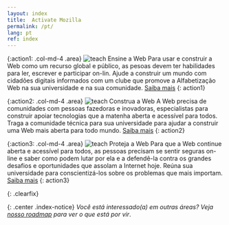 ```yaml
---
layout: index
title:  Activate Mozilla
permalink: /pt/
lang: pt
ref: index
---
```


{:action1: .col-md-4 .area}
<img src="/asserts/img/icon-teach.svg" alt="teach" class="img-circle home-img">
<span class="area-title">Ensine a Web</span>
<span class="area-text">Para usar e construir a Web como um recurso global e público, as pesoas devem ter habilidades para ler, escrever e participar on-lin. Ajude a construir um mundo com cidadões digitais informados com um clube que promove a Alfabetização Web na sua universidade e na sua comunidade.</span>
<a class="btn btn-default" href="/pt/activities/#teach-the-web" role="button">Saiba mais</a>
{: action1}

{:action2: .col-md-4 .area}
<img src="/asserts/img/icon-build.svg" alt="teach" class="img-circle home-img">
<span class="area-title">Construa a Web</span>
<span class="area-text">A Web precisa de comunidades com pessoas fazedoras e inovadoras, especialistas para construir apoiar tecnologias que a matenha aberta e acessível para todos. Traga a comunidade técnica para sua universidade para ajudar a construir uma Web mais aberta para todo mundo.</span>
<a class="btn btn-default" href="/pt/activities/#build-the-web" role="button">Saiba mais</a>
{: action2}

{:action3: .col-md-4 .area}
<img src="/asserts/img/icon-protect.svg" alt="teach" class="img-circle home-img">
<span class="area-title">Proteja a Web</span>
<span class="area-text">Para que a Web continue aberta e acessível para todos, as pessoas precisam se sentir seguras on-line e saber como podem lutar por ela e a defendê-la contra os grandes desafios e oportunidades que assolam a Internet hoje. Reúna sua universidade para conscientizá-los sobre os problemas que mais importam.</span>
<a class="btn btn-default" href="/pt/activities/#protect-the-web" role="button">Saiba mais</a>
{: action3}

{: .clearfix}
&nbsp;

{: .center .index-notice}
_Você está interessado(a) em outras áreas? Veja [nosso roadmap](/pt/roadmap/) para ver o que está por vir_.

